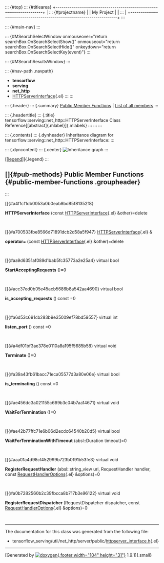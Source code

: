 ::: {#top}
::: {#titlearea}
+-----------------------------------------------------------------------+
| ::: {#projectname}                                                    |
| My Project                                                            |
| :::                                                                   |
+-----------------------------------------------------------------------+
:::

::: {#main-nav}
:::

::: {#MSearchSelectWindow onmouseover="return searchBox.OnSearchSelectShow()" onmouseout="return searchBox.OnSearchSelectHide()" onkeydown="return searchBox.OnSearchSelectKey(event)"}
:::

::: {#MSearchResultsWindow}
:::

::: {#nav-path .navpath}
-   **tensorflow**
-   **serving**
-   **net\_http**
-   [HTTPServerInterface](classtensorflow_1_1serving_1_1net__http_1_1HTTPServerInterface.html){.el}
:::
:::

::: {.header}
::: {.summary}
[Public Member Functions](#pub-methods) \| [List of all
members](classtensorflow_1_1serving_1_1net__http_1_1HTTPServerInterface-members.html)
:::

::: {.headertitle}
::: {.title}
tensorflow::serving::net\_http::HTTPServerInterface Class
Reference[[abstract]{.mlabel}]{.mlabels}
:::
:::
:::

::: {.contents}
::: {.dynheader}
Inheritance diagram for
tensorflow::serving::net\_http::HTTPServerInterface:
:::

::: {.dyncontent}
::: {.center}
![Inheritance
graph](classtensorflow_1_1serving_1_1net__http_1_1HTTPServerInterface__inherit__graph.png)
:::

[\[[legend](graph_legend.html)\]]{.legend}
:::

[]{#pub-methods} Public Member Functions {#public-member-functions .groupheader}
----------------------------------------
:::

[]{#a4f1cf1db0053a0b0eab8bd85f81352f8}  

**HTTPServerInterface** (const
[HTTPServerInterface](classtensorflow_1_1serving_1_1net__http_1_1HTTPServerInterface.html){.el}
&other)=delete

 

[]{#a700533fbe8566d71891dcb2d58a5f947}
[HTTPServerInterface](classtensorflow_1_1serving_1_1net__http_1_1HTTPServerInterface.html){.el}
& 

**operator=** (const
[HTTPServerInterface](classtensorflow_1_1serving_1_1net__http_1_1HTTPServerInterface.html){.el}
&other)=delete

 

[]{#aa9d6351af089d1bab5fc35773a2e25a4} virtual bool 

**StartAcceptingRequests** ()=0

 

[]{#acc37ed0b05e45acb5686b8a542aa4690} virtual bool 

**is\_accepting\_requests** () const =0

 

[]{#a6d53c691cb283b9e35009ef78bd59557} virtual int 

**listen\_port** () const =0

 

[]{#a4df01bf3ae378e0110a8a195f5685b58} virtual void 

**Terminate** ()=0

 

[]{#a39a43fb61bacc71eca05577d3a80e06e} virtual bool 

**is\_terminating** () const =0

 

[]{#ae456dc3a021155c699b3c04b7aa14671} virtual void 

**WaitForTermination** ()=0

 

[]{#ae42b77ffc71e6b06d2ecdc64540b20d5} virtual bool 

**WaitForTerminationWithTimeout** (absl::Duration timeout)=0

 

[]{#aaa01a4d98cf452999b723b0f91b53fe3} virtual void 

**RegisterRequestHandler** (absl::string\_view uri, RequestHandler
handler, const
[RequestHandlerOptions](classtensorflow_1_1serving_1_1net__http_1_1RequestHandlerOptions.html){.el}
&options)=0

 

[]{#a0b7282560b2c39fbcca8b717b3e96122} virtual void 

**RegisterRequestDispatcher** (RequestDispatcher dispatcher, const
[RequestHandlerOptions](classtensorflow_1_1serving_1_1net__http_1_1RequestHandlerOptions.html){.el}
&options)=0

 

------------------------------------------------------------------------

The documentation for this class was generated from the following file:

-   tensorflow\_serving/util/net\_http/server/public/[httpserver\_interface.h](httpserver__interface_8h_source.html){.el}

------------------------------------------------------------------------

[Generated by [![doxygen](doxygen.svg){.footer width="104"
height="31"}](https://www.doxygen.org/index.html) 1.9.1]{.small}
